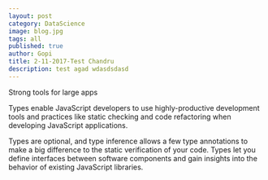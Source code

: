 ```yaml
---
layout: post
category: DataScience
image: blog.jpg
tags: all
published: true
author: Gopi
title: 2-11-2017-Test Chandru
description: test agad wdasdsdasd
---
```



Strong tools for large apps

Types enable JavaScript developers to use highly-productive development tools and practices like static checking and code refactoring when developing JavaScript applications.

Types are optional, and type inference allows a few type annotations to make a big difference to the static verification of your code. Types let you define interfaces between software components and gain insights into the behavior of existing JavaScript libraries.

